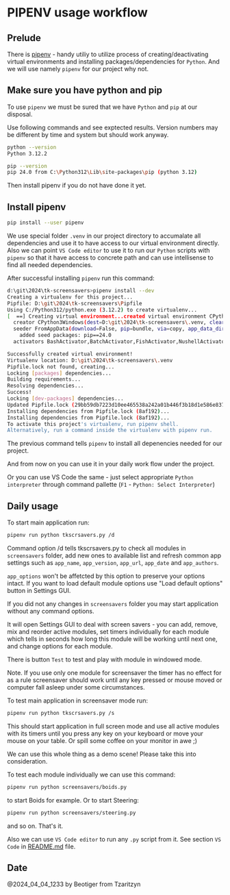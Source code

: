 # PIPENV usage workflow

## Prelude

There is [pipenv](https://pypi.org/project/pipenv/) - handy utiliy to utilize process of creating/deactivating virtual environments and installing packages/dependencies for `Python`. And we will use namely `pipenv` for our project why not.

## Make sure you have python and pip

To use `pipenv` we must be sured that we have `Python` and `pip` at our disposal.

Use following commands and see exptected results. Version numbers may be different by time and system but should work anyway.

```sh
python --version
Python 3.12.2

pip --version
pip 24.0 from C:\Python312\Lib\site-packages\pip (python 3.12)
```

Then install pipenv if you do not have done it yet.

## Install pipenv

```sh
pip install --user pipenv
```

We use special folder `.venv` in our project directory to accumalate all dependencies and use it to have access to our virtual environment directly.
Also we can point `VS Code editor` to use it to run our `Python` scripts with `pipenv` so that it have access to concrete path and can use intellisense to find all needed dependencies.

After successful installing `pipenv` run this command:

```sh
d:\git\2024\tk-screensavers>pipenv install --dev
Creating a virtualenv for this project...
Pipfile: D:\git\2024\tk-screensavers\Pipfile
Using C:/Python312/python.exe (3.12.2) to create virtualenv...
[  ==] Creating virtual environment...created virtual environment CPython3.12.2.final.0-64 in 454ms
  creator CPython3Windows(dest=D:\git\2024\tk-screensavers\.venv, clear=False, no_vcs_ignore=False, global=False)
  seeder FromAppData(download=False, pip=bundle, via=copy, app_data_dir=C:\Users\beoti\AppData\Local\pypa\virtualenv)
    added seed packages: pip==24.0
  activators BashActivator,BatchActivator,FishActivator,NushellActivator,PowerShellActivator,PythonActivator

Successfully created virtual environment!
Virtualenv location: D:\git\2024\tk-screensavers\.venv
Pipfile.lock not found, creating...
Locking [packages] dependencies...
Building requirements...
Resolving dependencies...
Success!
Locking [dev-packages] dependencies...
Updated Pipfile.lock (29bb59db7223d10ee465538a242a01b446f3b18d1e586e8379ac33dd308af192)!
Installing dependencies from Pipfile.lock (8af192)...
Installing dependencies from Pipfile.lock (8af192)...
To activate this project's virtualenv, run pipenv shell.
Alternatively, run a command inside the virtualenv with pipenv run.
```

The previous command tells `pipenv` to install all depenencies needed for our project.

And from now on you can use it in your daily work flow under the project.

Or you can use VS Code the same - just select appropriate `Python interpreter` through command pallette (`F1` - `Python: Select Interpreter`)


## Daily usage

To start main application run:

```sh
pipenv run python tkscrsavers.py /d
```

Command option /d tells tkscrsavers.py to check all modules in `screensavers` folder, add new ones to available list and refresh common app settings such as `app_name`, `app_version`, `app_url`, `app_date` and `app_authors`.

`app_options` won't be affetcted by this option to preserve your options intact. If you want to load default module options use "Load default options" button in Settings GUI.

If you did not any changes in `screensavers` folder you may start application without any command options.

It will open Settings GUI to deal with screen savers - you can add, remove, mix and reorder active modules, set timers individually for each module which tells in seconds how long this module will be working until next one, and change options for each module.

There is button `Test` to test and play with module in windowed mode.

Note. If you use only one module for screensaver the timer has no effect for as a rule screensaver should work until any key pressed or mouse moved or computer fall asleep under some circumstances.

To test main application in screensaver mode run:

```sh
pipenv run python tkscrsavers.py /s
```

This should start application in full screen mode and use all active modules with its timers until you press any key on your keyboard or move your mouse on your table. Or spill some coffee on your monitor in awe ;)

We can use this whole thing as a demo scene! Please take this into consideration.

To test each module individually we can use this command:

```sh
pipenv run python screensavers/boids.py
```

to start Boids for example. Or to start Steering:

```bash
pipenv run python screensavers/steering.py
```

and so on. That's it.

Also we can use `VS Code editor` to run any `.py` script from it. See section `VS Code` in [README.md](README.md) file.

## Date

@2024_04_04_1233 by Beotiger from Tzaritzyn
